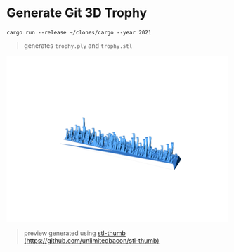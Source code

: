 # Generate Git 3D Trophy

```
cargo run --release ~/clones/cargo --year 2021
```

> generates `trophy.ply` and `trophy.stl`

![stl file preview](./trophy.png)

> preview generated using [stl-thumb (https://github.com/unlimitedbacon/stl-thumb)](https://github.com/unlimitedbacon/stl-thumb)
